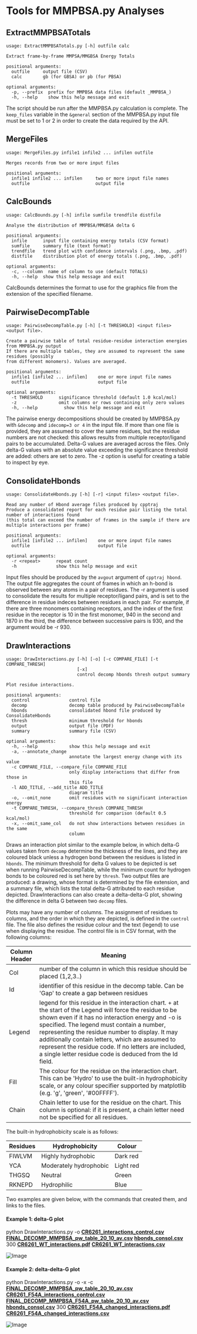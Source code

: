 # Tools for MMPBSA.py Analyses

## ExtractMMPBSATotals

	usage: ExtractMMPBSATotals.py [-h] outfile calc
	
	Extract frame-by-frame MMPSA/MMGBSA Energy Totals
	
	positional arguments:
	  outfile     output file (CSV)
	  calc        gb (for GBSA) or pb (for PBSA)
	
	optional arguments:
	  -p, --prefix  prefix for MMPBSA data files (default _MMPBSA_)
	  -h, --help    show this help message and exit

The script should be run after the MMPBSA.py calculation is complete. The `keep_files` variable in the `&general` section of the MMPBSA.py input file must be set to 1 or 2 in order to create the data required by the API.

## MergeFiles

	usage: MergeFiles.py infile1 infile2 ... infilen outfile

	Merges records from two or more input files

    positional arguments:
      infile1 infile2 ... infilen     two or more input file names
      outfile                         output file

## CalcBounds

	usage: CalcBounds.py [-h] infile sumfile trendfile distfile
	
	Analyse the distribution of MMPBSA/MMGBSA delta G
	
	positional arguments:
	  infile      input file containing energy totals (CSV format)
	  sumfile     summary file (text format)
	  trendfile   trend plot with confidence intervals (.png, .bmp, .pdf)
	  distfile    distribution plot of energy totals (.png, .bmp, .pdf)
	
	optional arguments:
	  -c, --column  name of column to use (default TOTALS)
	  -h, --help  show this help message and exit

CalcBounds determines the format to use for the graphics file from the extension of the specified filename.

## PairwiseDecompTable

	usage: PairwiseDecompTable.py [-h] [-t THRESHOLD] <input files> <output file>.
	
	Create a pairwise table of total residue-residue interaction energies from MMPBSA.py output
	If there are multiple tables, they are assumed to represent the same residues (possibly 
    from different monomers). Values are averaged.
	
	positional arguments:
	  infile1 [infile2 ... infilen]    one or more input file names
	  outfile                          output file
	
	optional arguments:
	  -t THRESHOLD      significance threshold (default 1.0 kcal/mol)
	  -z                omit columns or rows containing only zero values
	  -h, --help          show this help message and exit
	
The pairwise energy decompositions should be created by MMPBSA.py with `&decomp` and `idecomp=3 or 4` in the input file. If more than one file is provided, they are assumed to cover the same residues, but the residue numbers are not checked: this allows results from multiple receptor/ligand pairs to be accumulated. Delta-G values are averaged across the files. Only delta-G values with an absolute value exceeding the significance threshold are added: others are set to zero. The -z option is useful for creating a table to inspect by eye. 

## ConsolidateHbonds

	usage: ConsolidateHbonds.py [-h] [-r] <input files> <output file>.
	
	Read any number of Hbond average files produced by cpptraj
	Produce a consolidated report for each residue pair listing the total number of interactions found
	(this total can exceed the number of frames in the sample if there are multiple interactions per frame)
	
	positional arguments:
	  infile1 [infile2 ... infilen]    one or more input file names
	  outfile                          output file
	
	optional arguments:
	  -r <repeat>      repeat count
	  -h               show this help message and exit

 Input files should be produced by the `avgout` argument of `cpptraj hbond`. The output file aggregates the count of frames in which an h-bond is observed between any atoms in a pair of residues. The -r argument is used to consolidate the results for multiple receptor/ligand pairs, and is set to the difference in residue indeces between residues in each pair. For example, if there are three monomers containing receptors, and the index of the first residue in the receptor is 10 in the first monomer, 940 in the second and 1870 in the third, the difference between successive pairs is 930, and the argument would be -r 930.


## DrawInteractions

	usage: DrawInteractions.py [-h] [-o] [-c COMPARE_FILE] [-t COMPARE_THRESH]
	                           [-x]
	                           control decomp hbonds thresh output summary
	
	Plot residue interactions.
	
    positional arguments:
      control               control file
      decomp                decomp table produced by PairwiseDecompTable
      hbonds                consolidated hbond file produced by ConsolidateHbonds
      thresh                minimum threshold for hbonds
      output                output file (PDF)
      summary               summary file (CSV)

    optional arguments:
      -h, --help            show this help message and exit
      -a, --annotate_change
                            annotate the largest energy change with its value
      -c COMPARE_FILE, --compare_file COMPARE_FILE
                            only display interactions that differ from those in
                            this file
      -l ADD_TITLE, --add_title ADD_TITLE
                            diagram title
      -o, --omit_none       omit residues with no significant interaction energy
      -t COMPARE_THRESH, --compare_thresh COMPARE_THRESH
                            threshold for comparison (default 0.5 kcal/mol)
      -x, --omit_same_col   do not show interactions between residues in the same
                            column
                        
Draws an interaction plot similar to the example below, in which delta-G values taken from `decomp` 
determine the thickness of the lines, and they are coloured black unless a hydrogen bond between the residues is
listed in `hbonds`. The minimum threshold for delta G values to be depicted is set when running PairwiseDecompTable, while the minimum count for hydrogen bonds to be coloured red is set here by `thresh`. Two
output files are produced: a drawing, whose format is determined by the file extension, and a summary file,
which lists the total delta-G attributed to each residue depicted.  DrawInteractions can also create a delta-delta-G plot, showing the difference in delta G between two `decomp` files.

Plots may have any number of columns. The assignment of residues to columns, and the order in which they
are depicted, is defined in the `control` file. The file also defines the residue colour and the text (legend)
to use when displaying the residue. The control file is in CSV format, with the following columns:

Column Header|Meaning
-------------|-------
Col|number of the column in which this residue should be placed (1,2,3..)
Id|identifier of this residue in the decomp table. Can be 'Gap' to create a gap between residues
Legend|legend for this residue in the interaction chart. + at the start of the Legend will force the residue to be shown even if it has no interaction energy and -o is specified. The legend must contain a number, representing the residue number to display. It may additionally contain letters, which are assumed to represent the residue code. If no letters are included, a single letter residue code is deduced from the Id field.
Fill|The colour for the residue on the interaction chart. This can be 'Hydro' to use the built-in hydrophobicity scale, or any colour specifier supported by matplotlib (e.g. 'g', 'green', '#00FFFF').
Chain|Chain letter to use for the residue on the chart. This column is optional: if it is present, a chain letter need not be specified for all residues.

The built-in hydrophobicity scale is as follows:

Residues|Hydrophobicity|Colour
--------|--------------|------
FIWLVM|Highly hydrophobic|Dark red
YCA|Moderately hydrophobic|Light red
THGSQ|Neutral|Green
RKNEPD|Hydrophilic|Blue

Two examples are given below, with the commands that created them, and links to the files.

#### Example 1: delta-G plot

python DrawInteractions.py -o [**CR6261_interactions_control.csv**](../test/CR6261_interactions_control.csv) [**FINAL_DECOMP_MMPBSA_pw_table_20_10_av.csv**](../test/FINAL_DECOMP_MMPBSA_pw_table_20_10_av.csv.golden) [**hbonds_consol.csv**](../test/hbonds_consol.csv.golden) 300 [**CR6261_WT_interactions.pdf**](CR6261_WT_interactions.pdf) [**CR6261_WT_interactions.csv**](CR6261_WT_interactions.csv)

![Image](https://rawgit.com/williamdlees/AmberUtils/master/docs/CR6261_WT_interactions.png)

#### Example 2: delta-delta-G plot

python DrawInteractions.py -o -x -c [**FINAL_DECOMP_MMPBSA_pw_table_20_10_av.csv**](../test/FINAL_DECOMP_MMPBSA_pw_table_20_10_av.csv.golden) [**CR6261_F54A_interactions_control.csv**](../test/CR6261_F54A_interactions_control.csv) [**FINAL_DECOMP_MMPBSA_F54A_pw_table_20_10_av.csv**](../test/FINAL_DECOMP_MMPBSA_F54A_pw_table_20_10_av.csv) [**hbonds_consol.csv**](../test/hbonds_consol.csv.golden) 300 [**CR6261_F54A_changed_interactions.pdf**](CR6261_F54A_changed_interactions.pdf) [**CR6261_F54A_changed_interactions.csv**](CR6261_F54A_changed_interactions.csv)

![Image](https://rawgit.com/williamdlees/AmberUtils/master/docs/CR6261_F54A_changed_interactions.png)



